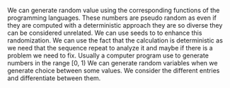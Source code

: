 We can generate random value using the corresponding functions of the programming languages.
These numbers are pseudo random as even if they are computed with a deterministic approach they are so diverse they can be considered unrelated. We can use seeds to to enhance this randomization. We can use the fact that the calculation is deterministic as we need that the sequence repeat to analyze it and maybe if there is a problem we need to fix.
Usually a computer program use to generate numbers in the range [0, 1)
We can generate random variables when we generate  choice between some values. We consider the different entries  and differentiate between them.